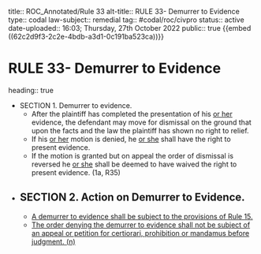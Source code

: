 title:: ROC_Annotated/Rule 33
alt-title:: RULE 33- Demurrer to Evidence
type:: codal
law-subject:: remedial
tag:: #codal/roc/civpro
status:: active
date-uploaded:: 16:03; Thursday, 27th October 2022
public:: true
{{embed ((62c2d9f3-2c2e-4bdb-a3d1-0c191ba523ca))}}
# RULE 33- Demurrer to Evidence
heading:: true
- SECTION 1. Demurrer to evidence.
	- After the plaintiff has completed the presentation of his <ins>or her</ins> evidence, the defendant may move for dismissal on the ground that upon the facts and the law the plaintiff has shown no right to relief.
	- If his <ins>or her</ins> motion is denied, he <ins>or she</ins> shall have the right to present evidence.
	- If the motion is granted but on appeal the order of dismissal is reversed he <ins>or she</ins> shall be deemed to have waived the right to present evidence. (1a, R35)
- ## SECTION 2. Action on Demurrer to Evidence.
	- <ins>A demurrer to evidence shall be subject to the provisions of Rule 15.</ins>
	- <ins>The order denying the demurrer to evidence shall not be subject of an appeal or petition for certiorari, prohibition or mandamus before judgment. (n)</ins>
